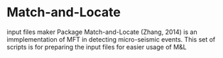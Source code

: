 # Match-and-Locate
input files maker
Package Match-and-Locate (Zhang, 2014) is an immplementation of MFT in detecting micro-seismic events.
This set of scripts is for preparing the input files for easier usage of M&L
